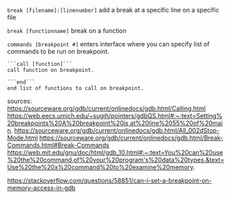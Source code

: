
```break [filename]:[linenumber]```
add a break at a specific line on a specific file

```break [functionname]```
break on a function

```commands [breakpoint #]```
enters interface where you can specify list of commands to be run on breakpoint. 
    
    ```call [function]```
    call function on breakpoint.

    ```end```
    end list of functions to call on breakpoint.




sources:
https://sourceware.org/gdb/current/onlinedocs/gdb.html/Calling.html
https://web.eecs.umich.edu/~sugih/pointers/gdbQS.html#:~:text=Setting%20breakpoints%20A%20breakpoint%20is,at%20line%2055%20of%20main.
https://sourceware.org/gdb/current/onlinedocs/gdb.html/All_002dStop-Mode.html
https://sourceware.org/gdb/current/onlinedocs/gdb.html/Break-Commands.html#Break-Commands
https://web.mit.edu/gnu/doc/html/gdb_10.html#:~:text=You%20can%20use%20the%20command,of%20your%20program's%20data%20types.&text=Use%20the%20x%20command%20to%20examine%20memory.

https://stackoverflow.com/questions/58851/can-i-set-a-breakpoint-on-memory-access-in-gdb

